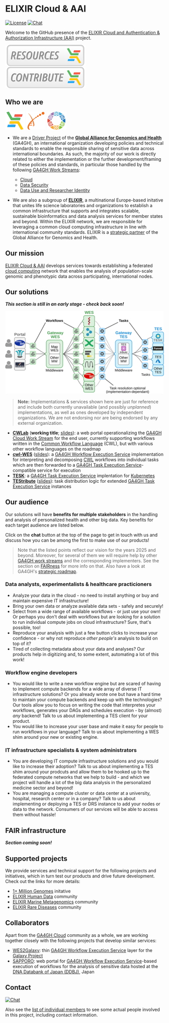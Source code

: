 # ELIXIR Cloud & AAI

[![License][badge-license]][badge-url-license]
[![Chat][badge-chat]][badge-url-chat]

Welcome to the GitHub presence of the [ELIXIR Cloud and Authentication &
Authorization Infrastructure (AAI)][elixir-cloud] project.

[![Resources][button-resources]][elixir-cloud-resources][![Contribute][button-contribute]][contributing]

## Who we are

[![logo-elixir-cloud][logo-elixir-cloud]][elixir-cloud]
[![logo-elixir][logo-elixir]][elixir]
[![logo-ga4gh][logo-ga4gh]][ga4gh]

- We are a [Driver Project][ga4gh-driver-projects] of the [**Global Alliance
for Genomics and Health**][ga4gh] (GA4GH), an international organization
developing policies and technical standards to enable the responsible sharing
of sensitive data across international boundaries. As such, the majority of our
work is directly related to either the implementation or the further
development/framing of these policies and standards, in particular those
handled by the following [GA4GH Work Streams][ga4gh-work-streams]:
  - [Cloud][ga4gh-cloud-ws]
  - [Data Security][ga4gh-data-security-ws]
  - [Data Use and Researcher Identity][ga4gh-duri-ws]

- We are also a subgroup of [**ELIXIR**][elixir], a multinational Europe-based
initative that unites life science laboratories and organizations to establish
a common infrastructure that supports and integrates scalable, sustainable
bioinformatics and data analysis services for member states and beyond. Within
the ELIXIR network, we are responsible for leveraging a common cloud
computing infrastructure in line with international community standards. ELIXIR
is a [strategic partner][ga4gh-elixir] of the Global Alliance for Genomics and
Health.

## Our mission

[ELIXIR Cloud & AAI][elixir-cloud] develops services towards establishing a
federated [cloud computing][cloud-computing] network that enables the analysis
of population-scale genomic and phenotypic data across participating,
international nodes.

## Our solutions

***This section is still in an early stage - check back soon!***

![schmatic_overview](images/schematic_overview.png)

> **Note:** Implementations & services shown here are just for reference and
> include both currently unavailable (and possibly _unplanned_)
> implementations, as well as ones developed by independent organizations. We
> are not endorsing nor are being endorsed by any external organization.

- [**CWLab**][repo-cwlab] (**working title**; [slides][present-cwlab]): a web
  portal operationalizing the [GA4GH Cloud Work Stream][ga4gh-cloud-ws] for the
  end user, currently supporting workflows written in the [Common Workflow
  Language][cwl] (CWL), but with various other workflow languages on the
  roadmap
- [**cwl-WES**][repo-cwl-wes] ([slides][present-cwl-wes]): a [GA4GH Workflow
  Execution Service][ga4gh-wes] implementation for interpreting and
  decomposing [CWL][cwl] workflows into individual tasks which are then
  forwarded to a [GA4GH Task Execution Service][ga4gh-tes]-compatible service
  for execution
- [**TESK**][repo-tesk]: a [GA4GH Task Execution Service][ga4gh-tes]
  implentation for [Kubernetes][kube]
- [**TEStribute**][repo-testribute] ([slides][present-testribute]): task
  distribution logic for extended [GA4GH Task Execution Service][ga4gh-tes]
  instances

## Our audience

Our solutions will have **benefits for multiple stakeholders** in the handling
and analysis of personalized health and other big data. Key benefits for each
target audience are listed below.

Click on the **chat** button at the top of the page to get in touch with us and
discuss how you can be among the first to make use of our products!

> Note that the listed points reflect our vision for the years 2025 and beyond.
> Moreover, for several of them we will require help by other [GA4GH work
> streams][ga4gh-work-streams] and the corresponding implementers. See the
> section on [FAIRness](#fair-infrastructure) for more info on that. Also have
> a look at GA4GH's [strategic roadmap][ga4gh-roadmap].

### Data analysts, experimentalists & healthcare practicioners

- Analyze your data in the cloud - no need to install anything or buy and
  maintain expensive IT infrastructure!
- Bring your own data or analyze available data sets - safely and securely!
- Select from a wide range of available workflows - or just use your own! Or
  perhaps you don't deal with workflows but are looking for a solution to run
  individual compute jobs on cloud infrastructure? Sure, that's possible, too!
- Reproduce your analysis with just a few button clicks to increase your
  confidence - or why not reproduce _other people's_ analysis to build on top
  of it?
- Tired of collecting metadata about your data and analyses? Our products help
  in digitizing and, to some extent, automating a lot of this work!

### Workflow engine developers

- You would like to write a new workflow engine but are scared of having to
  implement compute backends for a wide array of diverse IT infrastructure
  solutions? Or you already wrote one but have a hard time to maintain your
  compute backends and keep up with the technologies? Our tools allow you to
  focus on writing the code that interpretes your workflows, generates your
  DAGs and schedules execution - by (almost) _any_ backend! Talk to us about
  implementing a TES client for your product.
- You would like to increase your user base and make it easy for people to
  run workflows in your language? Talk to us about implementing a WES shim
  around your new or existing engine.

### IT infrastructure specialists & system administrators

- You are developing IT compute infrastructure solutions and you would like to
  increase their adoption? Talk to us about implementing a TES shim around your
  prodcuts and allow them to be hooked up to the federated compute networks
  that we help to build - and which we project will handle a lot of the big
  data analysis in the personalized medicine sector and beyond!
- You are managing a compute cluster or data center at a university, hospital,
  research center or in a company? Talk to us about implementing or deploying
  a TES or DRS instance to add your nodes or data to the network. Consumers of
  our services will be able to access them without hassle!

## FAIR infrastructure

***Section coming soon!***

## Supported projects

We provide services and technical support for the following projects and
initiatives, which in turn test our products and drive future development.
Check out the links for more details:

- [1+ Million Genomes][million-genomes] initative
- [ELIXIR Human Data][elixir-human-data] community
- [ELIXIR Marine Metagenomics][elixir-marine-metagenomics] community
- [ELIXIR Rare Diseases][elixir-rare-diseases] community

## Collaborators

Apart from the [GA4GH Cloud][ga4gh-cloud-ws] community as a whole, we are
working together closely with the following projects that develop similar
services:

- [WES2Galaxy][collab-galaxy-wes]: thin [GA4GH Workflow Execution
  Service][ga4gh-wes] layer for the [Galaxy Project][galaxy]
- [SAPPORO][collab-sapporo]: web portal for [GA4GH Workflow Execution
  Service][ga4gh-wes]-based execution of workflows for the analysis of
  sensitive data hosted at the [DNA Databank of Japan (DDBJ)][loc-ddbj], Japan

## Contact

[![Chat][badge-chat]][badge-url-chat]

Also see the [list of individual members][elixir-cloud-members] to see some
actual people involved in this project, including contact information.

[badge-chat]: <https://img.shields.io/static/v1?label=chat&message=Slack&color=ff6994>
[badge-license]: <https://img.shields.io/badge/license-Apache%202.0-blue.svg>
[badge-url-chat]: <https://join.slack.com/t/elixir-cloud/shared_invite/zt-1r9z32xg5-GgRguOCqsgEHtB~dN2wfZg>
[badge-url-license]: <http://www.apache.org/licenses/LICENSE-2.0>
[button-contribute]: images/button-contribute.png
[button-resources]: images/button-resources.png
[cloud-computing]: <https://en.wikipedia.org/wiki/Cloud_computing>
[collab-galaxy-wes]: <https://github.com/bedroesb/WES2Galaxy>
[collab-sapporo]: <https://github.com/ddbj/SAPPORO>
[contributing]: CONTRIBUTING.md
[cwl]: <https://www.commonwl.org/>
[elixir]: <https://elixir-europe.org/>
[elixir-cloud]: <https://elixir-europe.github.io/cloud>
[elixir-cloud-members]: <https://elixir-europe.github.io/cloud/categories/people.html>
[elixir-cloud-resources]: resources/resources.md
[elixir-human-data]: <https://elixir-europe.org/communities/human-data>
[elixir-rare-diseases]: <https://elixir-europe.org/communities/rare-diseases>
[elixir-marine-metagenomics]: <https://elixir-europe.org/communities/marine-metagenomics>
[ga4gh]: <https://www.ga4gh.org/>
[ga4gh-cloud-ws]: <https://www.ga4gh.org/work_stream/cloud/>
[ga4gh-data-security-ws]: <https://www.ga4gh.org/work_stream/data-security/>
[ga4gh-driver-projects]: <https://www.ga4gh.org/how-we-work/driver-projects/>
[ga4gh-duri-ws]: <https://www.ga4gh.org/work_stream/data-use-researcher-identities-duri-2/>
[ga4gh-elixir]: <https://elixir-europe.org/news/elixir-and-ga4gh-expand-collaboration>
[ga4gh-roadmap]: <https://www.ga4gh.org/how-we-work/strategic-roadmap/>
[ga4gh-tes]: <https://github.com/ga4gh/task-execution-schemas>
[ga4gh-wes]: <https://github.com/ga4gh/workflow-execution-service-schemas>
[ga4gh-work-streams]: <https://www.ga4gh.org/how-we-work/workstreams/>
[galaxy]: <https://usegalaxy.org/>
[kube]: <https://kubernetes.io/>
[loc-ddbj]: <https://www.ddbj.nig.ac.jp/index-e.html>
[logo-elixir]: images/logo-elixir.png
[logo-elixir-cloud]: images/logo-elixir-cloud.png
[logo-ga4gh]: images/logo-ga4gh.png
[million-genomes]: <https://ec.europa.eu/digital-single-market/en/european-1-million-genomes-initiative>
[present-cwl-wes]: <https://docs.google.com/presentation/d/1eEYJBzO6YaI8bREXzDIzCLkLFDqmESiDJz14ngAuiZU>
[present-cwlab]: <https://docs.google.com/presentation/d/14_yujGiU7hAitsXXQNmYYjQq1taeJ407NZOhCELTp2o/edit?usp=sharing>
[present-tesk]: <>
[present-testribute]: <https://docs.google.com/presentation/d/14IJRKejeqRNU9qVfssp9ugFtuV49ZpWf18cnoZoESKo>
[repo-cwlab]: <https://github.com/CompEpigen/CWLab>
[repo-cwl-wes]: <https://github.com/elixir-cloud-aai/cwl-WES>
[repo-tesk]: <https://github.com/EMBL-EBI-TSI/TESK>
[repo-testribute]: <https://github.com/elixir-cloud-aai/TEStribute>
